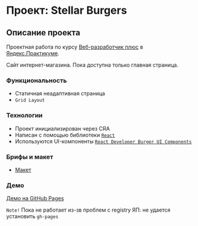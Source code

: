 # Проект: Stellar Burgers

## Описание проекта

Проектная работа по курсу [Веб-разработчик плюс](https://practicum.yandex.ru/profile/web-plus/) в [Яндекс.Практикуме](https://practicum.yandex.ru/).

Сайт интернет-магазина. Пока доступна только главная страница.

### Функциональность

* Статичная неадаптивная страница
* `Grid Layout`

### Технологии

* Проект инициализирован через CRA
* Написан с помощью библиотеки [`React`](https://ru.reactjs.org/)
* Используются UI-компоненты [`React Developer Burger UI Components`](https://yandex-practicum.github.io/react-developer-burger-ui-components/docs/)

### Брифы и макет

* [Макет](https://bit.ly/3IZ7rSr)

### Демо

[Демо на GitHub Pages](https://elena-delikanova.github.io/react-burger)

`Note!` Пока не работает из-зв проблем с registry ЯП: не удается установить `gh-pages`
